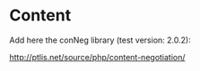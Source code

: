 # Content

Add here the conNeg library (test version: 2.0.2): 

http://ptlis.net/source/php/content-negotiation/